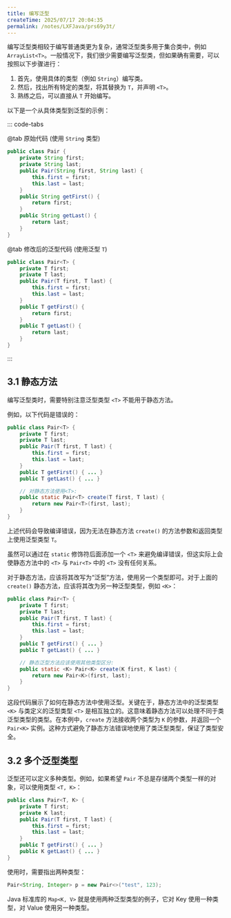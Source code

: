 ```yaml
---
title: 编写泛型
createTime: 2025/07/17 20:04:35
permalink: /notes/LXFJava/prs69y3t/
---
```

编写泛型类相较于编写普通类更为复杂，通常泛型类多用于集合类中，例如 `ArrayList<T>`。一般情况下，我们很少需要编写泛型类，但如果确有需要，可以按照以下步骤进行：

1.  首先，使用具体的类型（例如 `String`）编写类。
2.  然后，找出所有特定的类型，将其替换为 `T`，并声明 `<T>`。
3.  熟练之后，可以直接从 `T` 开始编写。

以下是一个从具体类型到泛型的示例：

::: code-tabs

@tab 原始代码 (使用 `String` 类型)

```java
public class Pair {
    private String first;
    private String last;
    public Pair(String first, String last) {
        this.first = first;
        this.last = last;
    }
    public String getFirst() {
        return first;
    }
    public String getLast() {
        return last;
    }
}
```

@tab 修改后的泛型代码 (使用泛型 `T`)

```java
public class Pair<T> {
    private T first;
    private T last;
    public Pair(T first, T last) {
        this.first = first;
        this.last = last;
    }
    public T getFirst() {
        return first;
    }
    public T getLast() {
        return last;
    }
}
```

:::

## 3.1 静态方法

编写泛型类时，需要特别注意泛型类型 `<T>` 不能用于静态方法。

例如，以下代码是错误的：

```java
public class Pair<T> {
    private T first;
    private T last;
    public Pair(T first, T last) {
        this.first = first;
        this.last = last;
    }
    public T getFirst() { ... }
    public T getLast() { ... }

    // 对静态方法使用<T>:
    public static Pair<T> create(T first, T last) {
        return new Pair<T>(first, last);
    }
}
```

上述代码会导致编译错误，因为无法在静态方法 `create()` 的方法参数和返回类型上使用泛型类型 `T`。

虽然可以通过在 `static` 修饰符后面添加一个 `<T>` 来避免编译错误，但这实际上会使静态方法中的 `<T>` 与 `Pair<T>` 中的 `<T>` 没有任何关系。

对于静态方法，应该将其改写为“泛型”方法，使用另一个类型即可。对于上面的 `create()` 静态方法，应该将其改为另一种泛型类型，例如 `<K>`：

```java
public class Pair<T> {
    private T first;
    private T last;
    public Pair(T first, T last) {
        this.first = first;
        this.last = last;
    }
    public T getFirst() { ... }
    public T getLast() { ... }

    // 静态泛型方法应该使用其他类型区分:
    public static <K> Pair<K> create(K first, K last) {
        return new Pair<K>(first, last);
    }
}
```

这段代码展示了如何在静态方法中使用泛型。关键在于，静态方法中的泛型类型 `<K>` 与类定义的泛型类型 `<T>` 是相互独立的。这意味着静态方法可以处理不同于类泛型类型的类型。在本例中，`create` 方法接收两个类型为 `K` 的参数，并返回一个 `Pair<K>` 实例。这种方式避免了静态方法错误地使用了类泛型类型，保证了类型安全。

## 3.2 多个泛型类型

泛型还可以定义多种类型。例如，如果希望 `Pair` 不总是存储两个类型一样的对象，可以使用类型 `<T, K>`：

```java
public class Pair<T, K> {
    private T first;
    private K last;
    public Pair(T first, T last) {
        this.first = first;
        this.last = last;
    }
    public T getFirst() { ... }
    public K getLast() { ... }
}
```

使用时，需要指出两种类型：

```java
Pair<String, Integer> p = new Pair<>("test", 123);
```

Java 标准库的 `Map<K, V>` 就是使用两种泛型类型的例子，它对 Key 使用一种类型，对 Value 使用另一种类型。
